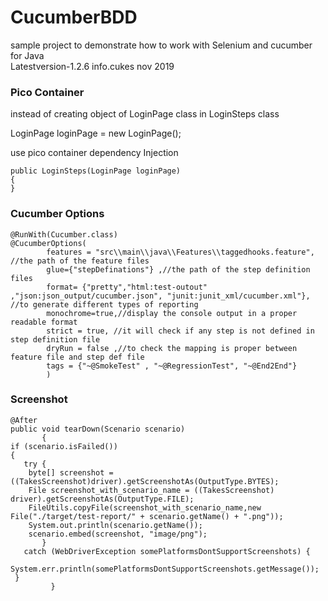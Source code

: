 # CucumberBDD
sample project to demonstrate how to work with Selenium and cucumber for Java </br>
Latestversion-1.2.6  info.cukes nov 2019
### Pico Container
instead of creating object of LoginPage class in LoginSteps class

LoginPage loginPage = new LoginPage();

use pico container dependency Injection
```
public LoginSteps(LoginPage loginPage)
{   
}
```
### Cucumber Options
```
@RunWith(Cucumber.class)
@CucumberOptions(
		features = "src\\main\\java\\Features\\taggedhooks.feature", //the path of the feature files
		glue={"stepDefinations"} ,//the path of the step definition files
		format= {"pretty","html:test-outout" ,"json:json_output/cucumber.json", "junit:junit_xml/cucumber.xml"}, //to generate different types of reporting
		monochrome=true,//display the console output in a proper readable format
		strict = true, //it will check if any step is not defined in step definition file
		dryRun = false ,//to check the mapping is proper between feature file and step def file
		tags = {"~@SmokeTest" , "~@RegressionTest", "~@End2End"}			
		)
```
### Screenshot
```
@After
public void tearDown(Scenario scenario)
       {
if (scenario.isFailed())
{
   try {
    byte[] screenshot = ((TakesScreenshot)driver).getScreenshotAs(OutputType.BYTES);
    File screenshot_with_scenario_name = ((TakesScreenshot) driver).getScreenshotAs(OutputType.FILE);
    FileUtils.copyFile(screenshot_with_scenario_name,new File("./target/test-report/" + scenario.getName() + ".png"));
    System.out.println(scenario.getName());
    scenario.embed(screenshot, "image/png");
       } 
   catch (WebDriverException somePlatformsDontSupportScreenshots) {
    System.err.println(somePlatformsDontSupportScreenshots.getMessage());
 }     
         }
```
